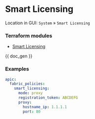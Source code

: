 # Smart Licensing

Location in GUI:
`System` » `Smart Licensing`

### Terraform modules

* [Smart Licensing](https://registry.terraform.io/modules/netascode/smart-licensing/aci/latest)

{{ doc_gen }}

### Examples

```yaml
apic:
  fabric_policies:
    smart_licensing:
      mode: proxy
      registration_token: ABCDEFG
      proxy:
        hostname_ip: 1.1.1.1
        port: 80
```

